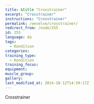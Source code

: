 ```yaml
---
title: &title "Crosstrainer"
excerpt: "Crosstrainer"
instructions: "Crosstrainer"
permalink: /oevelse/crosstrainer/
redirect_from: /node/255
id: 255
language: da
tags:
  - Kondition
categories:
training_type: 
  - Kondition
training_focus: 
equipment:
muscle_group:
gallery:
last_modified_at: 2014-10-12T14:39:17Z
---
```


Crosstrainer
